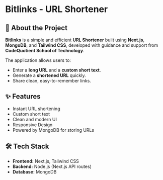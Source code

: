 # Bitlinks - URL Shortener


## 🚀 About the Project
**Bitlinks** is a simple and efficient **URL Shortener** built using **Next.js**, **MongoDB**, and **Tailwind CSS**, developed with guidance and support from **CodeQuotient School of Technology**.

The application allows users to:
- Enter a **long URL** and a **custom short text**.
- Generate a **shortened URL** quickly.
- Share clean, easy-to-remember links.

## ✨ Features
- Instant URL shortening
- Custom short text
- Clean and modern UI
- Responsive Design
- Powered by MongoDB for storing URLs

## 🛠️ Tech Stack
- **Frontend:** Next.js, Tailwind CSS
- **Backend:** Node.js (Next.js API routes)
- **Database:** MongoDB
